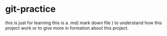 # git-practice
this is just for learning
this is a .md( mark down file ) to understand how this project work or to give more in formation about this project.
